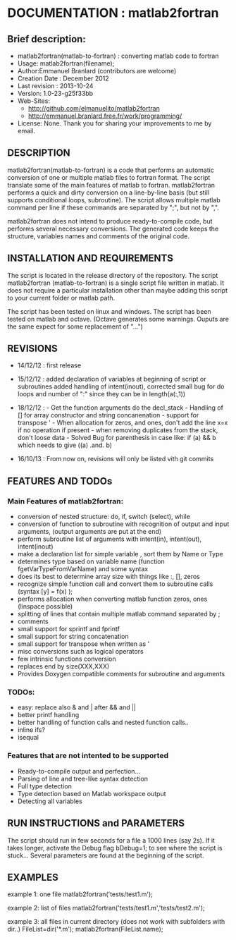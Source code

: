 # DOCUMENTATION : matlab2fortran

## Brief description:

* matlab2fortran(matlab-to-fortran) : converting matlab code to fortran
* Usage: matlab2fortran(filename);
* Author:Emmanuel Branlard (contributors are welcome)
* Creation Date  : December 2012
* Last revision  : 2013-10-24
* Version: 1.0-23-g25f33bb 
* Web-Sites: 
    - http://github.com/elmanuelito/matlab2fortran
    - http://emmanuel.branlard.free.fr/work/programming/
* License: None. Thank you for sharing your improvements to me by email.


## DESCRIPTION

matlab2fortran(matlab-to-fortran) is a code that performs an automatic conversion of one or multiple matlab files to fortran format. The script translate some of the main features of matlab to fortran. matlab2fortran performs a quick and dirty conversion on a line-by-line basis (but still supports conditional loops, subroutine). The script allows multiple matlab command per line if these commands are separated by ";", but not by ",".

matlab2fortran does not intend to produce ready-to-compile code, but performs several necessary conversions. The generated code keeps the structure, variables names and comments of the original code. 


## INSTALLATION AND REQUIREMENTS

The script is located in the release directory of the repository.
The script matlab2fortran (matlab-to-fortran) is a single script file written in matlab. It does not require a particular installation other than maybe adding this script to your current folder or matlab path. 


The script has been tested on linux and windows.
The script has been tested on matlab and octave. 
(Octave generates some warnings. Ouputs are the same expect for some replacement of "...")



## REVISIONS

* 14/12/12 : first release

* 15/12/12 : added declaration of variables at beginning of script or subroutines
         added handling of intent(inout), 
         corrected small bug for do loops and number of ":" since they can be in length(a(:,1)) 

* 18/12/12 :
        - Get the function arguments do the decl_stack
        - Handling of [] for array constructor and string concanenation
        - support for transpose ' 
        - When allocation for zeros, and ones, don't add the line x=x if no operation if present
        - when removing duplicates from the stack, don't loose data
        - Solved Bug for parenthesis in case like: if (a) && b which needs to give ((a) .and. b)
                     
* 16/10/13 : From now on, revisions will only be listed vith git commits



## FEATURES AND TODOs

### Main Features of matlab2fortran:

- conversion of nested structure: do, if, switch (select), while
- conversion of function to subroutine with recognition of output and input arguments, (output arguments are put at the end)
- perform subroutine list of arguments with intent(in), intent(out), intent(inout)
- make a declaration list for simple variable , sort them by Name or Type 
- determines type based on variable name (function fgetVarTypeFromVarName) and some syntax
- does its best to determine array size with things like :, [], zeros
- recognize simple function call and convert them to subroutine calls (syntax [y] = f(x) );
- performs allocation when converting matlab function zeros, ones (linspace possible)
- splitting of lines that contain multiple matlab command separated by ;
- comments
- small support for sprintf and fprintf
- small support for string concatenation
- small support for transpose when written as '
- misc conversions such as logical operators
- few intrinsic functions conversion
- replaces end by size(XXX,XXX)
- Provides Doxygen compatible comments for subroutine and arguments

### TODOs:

- easy: replace also & and | after && and ||
- better printf handling
- better handling of function calls and nested function calls..
- inline ifs?
- isequal


### Features that are not intented to be supported

- Ready-to-compile output and perfection...
- Parsing of line and tree-like syntax detection
- Full type detection
- Type detection based on Matlab workspace output
- Detecting all variables


## RUN INSTRUCTIONS and PARAMETERS

The script should run in few seconds for a file a 1000 lines (say 2s). If it takes longer, activate the Debug flag bDebug=1; to see where the script is stuck...
Several parameters are found at the beginning of the script.


## EXAMPLES

example 1: one file
matlab2fortran('tests/test1.m');

example 2: list of files
matlab2fortran('tests/test1.m','tests/test2.m');

example 3: all files in current directory (does not work with subfolders with dir..)
FileList=dir('*.m');
matlab2fortran(FileList.name);





